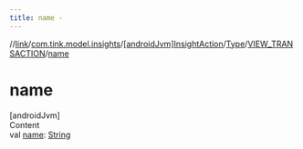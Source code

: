 ```yaml
---
title: name -
---
```

//[link](../../../../index.md)/[com.tink.model.insights](../../../index.md)/[[androidJvm]InsightAction](../../index.md)/[Type](../index.md)/[VIEW_TRANSACTION](index.md)/[name](name.md)



# name  
[androidJvm]  
Content  
val [name](name.md): [String](https://kotlinlang.org/api/latest/jvm/stdlib/kotlin/-string/index.html)  



